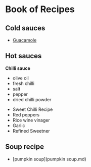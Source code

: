 # Book of Recipes

## Cold sauces
* [Guacamole](guacamole.md)

## Hot sauces


**Chilli sauce**
- olive  oil
- fresh chilli
- salt 
- pepper
- dried chilli powder

* Sweet Chilli Recipe  
*   Red peppers
*   Rice wine vinager
*   Garlic
*   Refined Sweetner


## Soup recipe
* [pumpkin soup](pumpkin soup.md)

